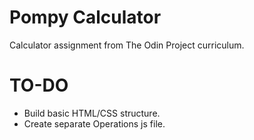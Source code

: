 # Pompy Calculator
Calculator assignment from The Odin Project curriculum.

# TO-DO
- Build basic HTML/CSS structure.
- Create separate Operations js file.
